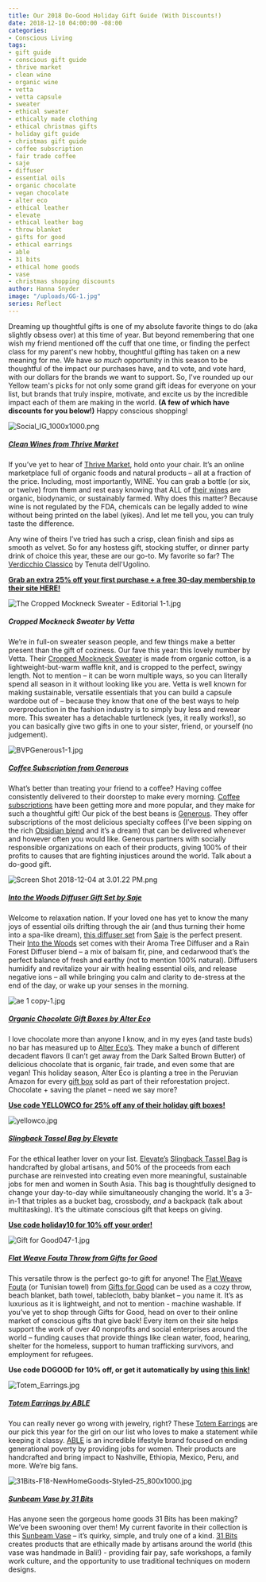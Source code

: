 ```yaml
---
title: Our 2018 Do-Good Holiday Gift Guide (With Discounts!)
date: 2018-12-10 04:00:00 -08:00
categories:
- Conscious Living
tags:
- gift guide
- conscious gift guide
- thrive market
- clean wine
- organic wine
- vetta
- vetta capsule
- sweater
- ethical sweater
- ethically made clothing
- ethical christmas gifts
- holiday gift guide
- christmas gift guide
- coffee subscription
- fair trade coffee
- saje
- diffuser
- essential oils
- organic chocolate
- vegan chocolate
- alter eco
- ethical leather
- elevate
- ethical leather bag
- throw blanket
- gifts for good
- ethical earrings
- able
- 31 bits
- ethical home goods
- vase
- christmas shopping discounts
author: Hanna Snyder
image: "/uploads/GG-1.jpg"
series: Reflect
---
```


Dreaming up thoughtful gifts is one of my absolute favorite things to do (aka slightly obsess over) at this time of year. But beyond remembering that one wish my friend mentioned off the cuff that one time, or finding the perfect class for my parent's new hobby, thoughtful gifting has taken on a new meaning for me. We have _so much_ opportunity in this season to be thoughtful of the impact our purchases have, and to vote, and vote hard, with our dollars for the brands we want to support. So, I've rounded up our Yellow team's picks for not only some grand gift ideas for everyone on your list, but brands that truly inspire, motivate, and excite us by the incredible impact each of them are making in the world. **(A few of which have discounts for you below!)** Happy conscious shopping! 

![Social_IG_1000x1000.png](/uploads/Social_IG_1000x1000.png)

##### [Clean Wines from Thrive Market](http://l.thrv.me/yellowconferencewine-25p)

If you’ve yet to hear of [Thrive Market](http://l.thrv.me/yellowconferencewine-25p), hold onto your chair. It’s an online marketplace full of organic foods and natural products – all at a fraction of the price. Including, most importantly, WINE. You can grab a bottle (or six, or twelve) from them and rest easy knowing that ALL of [their wines](http://l.thrv.me/yellowconferencewine-25p) are organic, biodynamic, or sustainably farmed. Why does this matter? Because wine is not regulated by the FDA, chemicals can be legally added to wine without being printed on the label (yikes). And let me tell you, you can truly taste the difference. 

Any wine of theirs I’ve tried has such a crisp, clean finish and sips as smooth as velvet. So for any hostess gift, stocking stuffer, or dinner party drink of choice this year, these are our go-to. My favorite so far? The [Verdicchio Classico](https://thrivemarket.com/p/verdicchio-classico-2017-6pk) by Tenuta dell'Ugolino.

**[Grab an extra 25% off your first purchase + a free 30-day membership to their site HERE!](http://l.thrv.me/yellowconferencewine-25p)**

![The Cropped Mockneck Sweater - Editorial 1-1.jpg](/uploads/The%20Cropped%20Mockneck%20Sweater%20-%20Editorial%201-1.jpg)

##### Cropped Mockneck Sweater by Vetta

We’re in full-on sweater season people, and few things make a better present than the gift of coziness. Our fave this year: this lovely number by Vetta. Their [Cropped Mockneck Sweater](http://www.pntrs.com/t/TUJGRk5OTUJGTUpHRk5CRkxIS0xF?sid=YELLOW%20CO&url=https%3A%2F%2Fwww.vettacapsule.com%2Fcollections%2Fthe-edgy-capsule%2Fproducts%2Fthe-mock-neck-sweater%3Fvariant%3D8985825116196) is made from organic cotton, is a lightweight-but-warm waffle knit, and is cropped to the perfect, swingy length. Not to mention – it can be worn multiple ways, so you can literally spend all season in it without looking like you are. Vetta is well known for making sustainable, versatile essentials that you can build a capsule wardobe out of – because they know that one of the best ways to help overproduction in the fashion industry is to simply buy less and rewear more. This sweater has a detachable turtleneck (yes, it really works!), so you can basically give two gifts in one to your sister, friend, or yourself (no judgement).

![BVPGenerous1-1.jpg](/uploads/BVPGenerous1-1.jpg)

##### [Coffee Subscription from Generous](https://generousmovement.com/collections/subscribe)

What’s better than treating your friend to a coffee? Having coffee consistently delivered to their doorstep to make every morning. [Coffee subscriptions](https://generousmovement.com/collections/subscribe) have been getting more and more popular, and they make for such a thoughtful gift! Our pick of the best beans is [Generous](https://generousmovement.com/collections/subscribe). They offer subscriptions of the most delicious specialty coffees (I’ve been sipping on the rich [Obsidian blend](https://generousmovement.com/collections/all/products/obsidian?variant=8705087930459) and it’s a dream) that can be delivered whenever and however often you would like. Generous partners with socially responsible organizations on each of their products, giving 100% of their profits to causes that are fighting injustices around the world. Talk about a do-good gift.

![Screen Shot 2018-12-04 at 3.01.22 PM.png](/uploads/Screen%20Shot%202018-12-04%20at%203.01.22%20PM.png)

##### [Into the Woods Diffuser Gift Set by Saje](https://www.saje.com/holiday-gift-sets/into-the-woods-702260.html#q=into%2Bthe%2Bwoods&lang=default&start=1)

Welcome to relaxation nation. If your loved one has yet to know the many joys of essential oils drifting through the air (and thus turning their home into a spa-like dream), [this diffuser set](https://www.saje.com/holiday-gift-sets/into-the-woods-702260.html#q=into%2Bthe%2Bwoods&lang=default&start=1) from [Saje](https://www.saje.com/home/) is the perfect present. Their [Into the Woods](https://www.saje.com/holiday-gift-sets/into-the-woods-702260.html#q=into%2Bthe%2Bwoods&lang=default&start=1) set comes with their Aroma Tree Diffuser and a Rain Forest Diffuser blend – a mix of balsam fir, pine, and cedarwood that’s the perfect balance of fresh and earthy (not to mention 100% natural). Diffusers humidify and revitalize your air with healing essential oils, and release negative ions – all while bringing you calm and clarity to de-stress at the end of the day, or wake up your senses in the morning. 

![ae 1 copy-1.jpg](/uploads/ae%201%20copy-1.jpg)

##### [Organic Chocolate Gift Boxes by Alter Eco](https://www.alterecofoods.com/collections/holiday-gifts)

I love chocolate more than anyone I know, and in my eyes (and taste buds) no bar has measured up to [Alter Eco’s](https://www.alterecofoods.com/collections/holiday-gifts). They make a bunch of different decadent flavors (I can’t get away from the Dark Salted Brown Butter) of delicious chocolate that is organic, fair trade, and even some that are vegan! This holiday season, Alter Eco is planting a tree in the Peruvian Amazon for every [gift box](https://www.alterecofoods.com/collections/holiday-gifts) sold as part of their reforestation project. Chocolate + saving the planet – need we say more?

**[Use code YELLOWCO for 25% off any of their holiday gift boxes!](https://www.alterecofoods.com/collections/holiday-gifts)**

![yellowco.jpg](/uploads/yellowco.jpg)

##### [Slingback Tassel Bag by Elevate](https://www.elevatepeople.com/collections/bags/products/slingback?variant=9048685314084)

For the ethical leather lover on your list. [Elevate’s](https://www.elevatepeople.com/) [Slingback Tassel Bag](https://www.elevatepeople.com/collections/bags/products/slingback?variant=9048685314084) is handcrafted by global artisans, and 50% of the proceeds from each purchase are reinvested into creating even more meaningful, sustainable jobs for men and women in South Asia. This bag is thoughtfully designed to change your day-to-day while simultaneously changing the world. It's a 3-in-1 that triples as a bucket bag, crossbody, _and_ a backpack (talk about multitasking). It’s the ultimate conscious gift that keeps on giving.

**[Use code holiday10 for 10% off your order!](https://www.elevatepeople.com/)**

![Gift for Good047-1.jpg](/uploads/Gift%20for%20Good047-1.jpg)

##### [Flat Weave Fouta Throw from Gifts for Good](https://www.giftsforgood.com/collections/home-personal-care/products/asymmetric-flat-weave-fouta-throw)

This versatile throw is the perfect go-to gift for anyone! The [Flat Weave Fouta](https://www.giftsforgood.com/collections/home-personal-care/products/asymmetric-flat-weave-fouta-throw) (or Tunisian towel) from [Gifts for Good](https://www.giftsforgood.com/discount/DOGOOD) can be used as a cozy throw, beach blanket, bath towel, tablecloth, baby blanket – you name it. It’s as luxurious as it is lightweight, and not to mention - machine washable. If you’ve yet to shop through Gifts for Good, head on over to their online market of conscious gifts that give back! Every item on their site helps support the work of over 40 nonprofits and social enterprises around the world – funding causes that provide things like clean water, food, hearing, shelter for the homeless, support to human trafficking survivors, and employment for refugees.

**Use code DOGOOD for 10% off, or get it automatically by using [this link!](https://www.giftsforgood.com/discount/DOGOOD)**

![Totem_Earrings.jpg](/uploads/Totem_Earrings.jpg)

##### [Totem Earrings by ABLE](https://www.livefashionable.com/products/totem-earrings)

You can really never go wrong with jewelry, right? These [Totem Earrings](https://www.livefashionable.com/products/totem-earrings) are our pick this year for the girl on our list who loves to make a statement while keeping it classy. [ABLE](https://www.livefashionable.com/) is an incredible lifestyle brand focused on ending generational poverty by providing jobs for women. Their products are handcrafted and bring impact to Nashville, Ethiopia, Mexico, Peru, and more. We’re big fans.

![31Bits-F18-NewHomeGoods-Styled-25_800x1000.jpg](/uploads/31Bits-F18-NewHomeGoods-Styled-25_800x1000.jpg)

##### [Sunbeam Vase by 31 Bits](https://31bits.com/collections/goods/products/sunbeam-vase-tall?variant=13587904495699)

Has anyone seen the gorgeous home goods 31 Bits has been making? We’ve been swooning over them! My current favorite in their collection is this [Sunbeam Vase](https://31bits.com/collections/goods/products/sunbeam-vase-tall?variant=13587904495699) – it’s quirky, simple, and truly one of a kind. [31 Bits](https://31bits.com/) creates products that are ethically made by artisans around the world (this vase was handmade in Bali!) - providing fair pay, safe workshops, a family work culture, and the opportunity to use traditional techniques on modern designs.